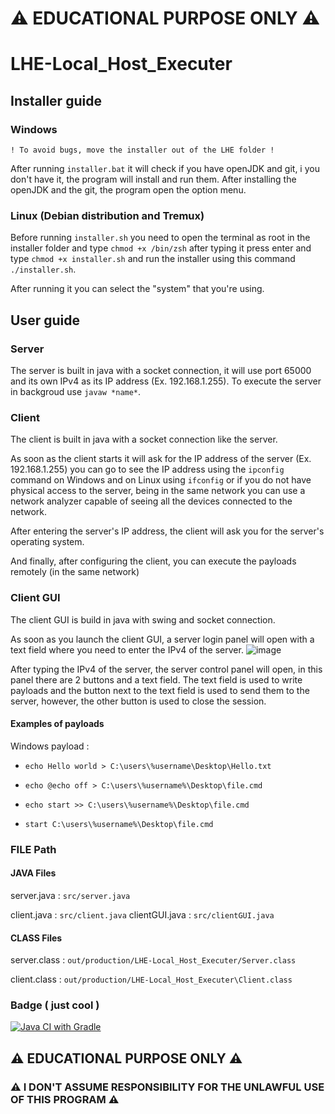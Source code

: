 # ⚠ EDUCATIONAL PURPOSE ONLY ⚠ 
# LHE-Local_Host_Executer

## Installer guide
### Windows
`! To avoid bugs, move the installer out of the LHE folder !`

After running `installer.bat` it will check if you have openJDK and git, i you don't have it, the program will install and run them.
After installing the openJDK and the git, the program open the option menu.

### Linux (Debian distribution and Tremux)
Before running `installer.sh` you need to open the terminal as root in the installer folder and type 
`chmod +x /bin/zsh` after typing it press enter and type `chmod +x installer.sh` and run the installer using this command 
`./installer.sh`.

After running it you can select the "system" that you're using.

## User guide
### Server
The server is built in java with a socket connection, it will use port 65000 and its own IPv4 as its IP address (Ex. 192.168.1.255). To execute the server in backgroud use `javaw *name*`.

### Client
The client is built in java with a socket connection like the server.

As soon as the client starts it will ask for the IP address of the server (Ex. 192.168.1.255) you can go to see the IP address using the `ipconfig` command on Windows and on Linux using `ifconfig` or if you do not have physical access to the server, being in the same network you can use a network analyzer capable of seeing all the devices connected to the network.

After entering the server's IP address, the client will ask you for the server's operating system.

And finally, after configuring the client, you can execute the payloads remotely (in the same network)

### Client GUI
The client GUI is build in java with swing and socket connection.

As soon as you launch the client GUI, a server login panel will open with a text field where you need to enter the IPv4 of the server. 
![image](https://github.com/user-attachments/assets/6161b338-52c6-44f4-b251-69cb4dfa8603)


After typing the IPv4 of the server, the server control panel will open, in this panel there are 2 buttons and a text field. The text field is used to write payloads and the button next to the text field is used to send them to the server, however, the other button is used to close the session.

#### Examples of payloads
Windows payload :

- `echo Hello world > C:\users\%username\Desktop\Hello.txt `

- `echo @echo off > C:\users\%username%\Desktop\file.cmd `

- `echo start >> C:\users\%username%\Desktop\file.cmd`  

- `start C:\users\%username%\Desktop\file.cmd`


### FILE Path
#### JAVA Files
server.java : `src/server.java`

client.java : `src/client.java`
clientGUI.java : `src/clientGUI.java`
#### CLASS Files
server.class : `out/production/LHE-Local_Host_Executer/Server.class`

client.class : `out/production/LHE-Local_Host_Executer\Client.class`

### Badge ( just cool )
[![Java CI with Gradle](https://github.com/Fedi6431/LHE-Local_Host_Executer/actions/workflows/gradle.yml/badge.svg)](https://github.com/Fedi6431/LHE-Local_Host_Executer/actions/workflows/gradle.yml)


## ⚠ EDUCATIONAL PURPOSE ONLY ⚠ 
### ⚠ I DON'T ASSUME RESPONSIBILITY FOR THE UNLAWFUL USE OF THIS PROGRAM ⚠
